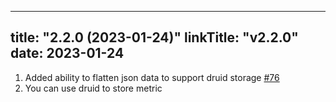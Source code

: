 
---
title: "2.2.0 (2023-01-24)"
linkTitle: "v2.2.0"
date: 2023-01-24
---
1. Added ability to flatten json data to support druid storage [#76](https://github.com/Clymene-project/Clymene/issues/76)
2. You can use druid to store metric